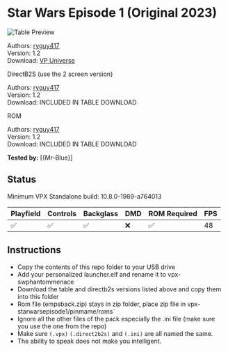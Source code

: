 # Star Wars Episode 1 (Original 2023)

![Table Preview](../../images/vpx-swepisodeone-preview.jpg)

Authors: [ryguy417](https://vpuniverse.com/profile/31096-ryguy417/)  
Version: 1.2  
Download: [VP Universe](https://vpuniverse.com/files/file/16014-star-wars-episode-1-original-2023/)

DirectB2S (use the 2 screen version)

Authors: [ryguy417](https://vpuniverse.com/profile/31096-ryguy417/)  
Version: 1.2  
Download: INCLUDED IN TABLE DOWNLOAD  

ROM

Authors: [ryguy417](https://vpuniverse.com/profile/31096-ryguy417/)  
Version: 1.2  
Download: INCLUDED IN TABLE DOWNLOAD  

**Tested by:** [{Mr-Blue}]

## Status 

Minimum VPX Standalone build: 10.8.0-1989-a764013

| Playfield | Controls | Backglass | DMD | ROM Required | FPS | 
|-----------|----------|-----------|-----|--------------|-----|
| :white_check_mark: | :white_check_mark: | :white_check_mark: | :x: | :white_check_mark: | 48 |

## Instructions

- Copy the contents of this repo folder to your USB drive
- Add your personalized launcher.elf and rename it to vpx-swphantommenace
- Download the table and directb2s versions listed above and copy them into this folder
- Rom file (empsback.zip) stays in zip folder, place zip file in vpx-starwarsepisode1/pinmame/roms`
- Ignore all the other files of the pack especially the .ini file (make sure you use the one from the repo)
- Make sure `(.vpx)` `(.direct2b2s)`  and `(.ini)` are all named the same.
- The ability to speak does not make you intelligent.
